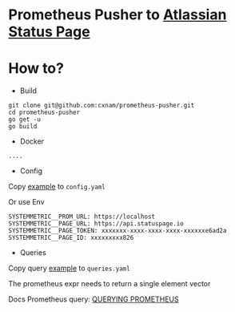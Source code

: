 # Prometheus Pusher to [Atlassian Status Page](http://statuspage.io)

# How to?
- Build
```
git clone git@github.com:cxnam/prometheus-pusher.git
cd prometheus-pusher
go get -u
go build
```
- Docker
```
....
```

- Config

Copy [example](./config-example.yaml) to `config.yaml`

Or use Env
```
SYSTEMMETRIC__PROM_URL: https://localhost
SYSTEMMETRIC__PAGE_URL: https://api.statuspage.io
SYSTEMMETRIC__PAGE_TOKEN: xxxxxxx-xxxx-xxxx-xxxx-xxxxxxe6ad2a
SYSTEMMETRIC__PAGE_ID: xxxxxxxxx826
```

- Queries

Copy query [example](./queries-example.yaml) to `queries.yaml`

The prometheus expr needs to return a single element vector

Docs Prometheus query: [QUERYING PROMETHEUS](https://prometheus.io/docs/prometheus/latest/querying/basics/)